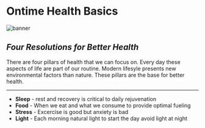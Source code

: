 # Ontime Health Basics

![banner](https://firebasestorage.googleapis.com/v0/b/cbi-ontime-dev.appspot.com/o/articles%2Fimage_assets%2Fr_calorie.svg?alt=media&token=8a65226f-2422-487f-ada3-e80ac4aba096)

## _Four Resolutions for Better Health_

There are four pillars of health that we can focus on. Every day these aspects of life are part of our routine.
Modern lifesyle presents new environmental factors than nature. These pillars are the base for better health.  
_________________________________________________________________________________________

 - **Sleep** - rest and recovery is critical to daily rejuvenation
 - **Food**  - When we eat and what we consume to provide optimal fueling
 - **Stress** - Excercise is good but anxiety is bad
 - **Light** -  Each morning natural light to start the day avoid light at night
